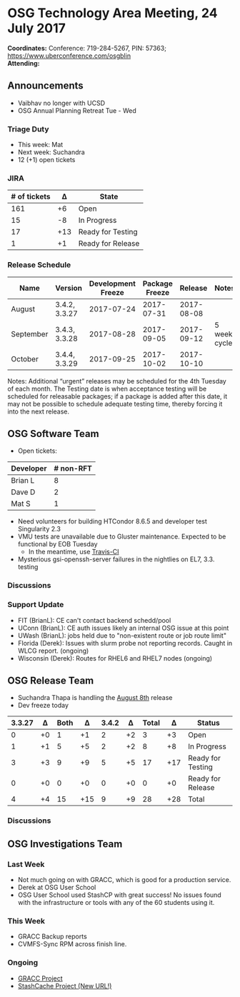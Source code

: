 # OSG Technology Area Meeting, 24 July 2017

**Coordinates:** Conference: 719-284-5267, PIN: 57363; <https://www.uberconference.com/osgblin>  
**Attending:**   


## Announcements

-   Vaibhav no longer with UCSD
-   OSG Annual Planning Retreat Tue - Wed


### Triage Duty

-   This week: Mat
-   Next week: Suchandra
-   12 (+1) open tickets


### JIRA

| # of tickets | &Delta; | State             |
|------------ |------- |----------------- |
| 161          | +6      | Open              |
| 15           | -8      | In Progress       |
| 17           | +13     | Ready for Testing |
| 1            | +1      | Ready for Release |


### Release Schedule

| Name      | Version       | Development Freeze | Package Freeze | Release    | Notes        |
|--------- |------------- |------------------ |-------------- |---------- |------------ |
| August    | 3.4.2, 3.3.27 | 2017-07-24         | 2017-07-31     | 2017-08-08 |              |
| September | 3.4.3, 3.3.28 | 2017-08-28         | 2017-09-05     | 2017-09-12 | 5 week cycle |
| October   | 3.4.4, 3.3.29 | 2017-09-25         | 2017-10-02     | 2017-10-10 |              |

Notes: Additional “urgent” releases may be scheduled for the 4th Tuesday of each month. The Testing date is when acceptance testing will be scheduled for releasable packages; if a package is added after this date, it may not be possible to schedule adequate testing time, thereby forcing it into the next release.  


## OSG Software Team

-   Open tickets:

| Developer | # non-RFT |
|--------- |--------- |
| Brian L   | 8         |
| Dave D    | 2         |
| Mat S     | 1         |

-   Need volunteers for building HTCondor 8.6.5 and developer test Singularity 2.3
-   VMU tests are unavailable due to Gluster maintenance. Expected to be functional by EOB Tuesday  
    -   In the meantime, use [Travis-CI](https://github.com/opensciencegrid/osg-test/blob/master/.travis.yml)
-   Mysterious gsi-openssh-server failures in the nightlies on EL7, 3.3. testing


### Discussions


### Support Update

-   FIT (BrianL): CE can't contact backend schedd/pool
-   UConn (BrianL): CE auth issues likely an internal OSG issue at this point
-   UWash (BrianL): jobs held due to "non-existent route or job route limit"
-   Florida (Derek): Issues with slurm probe not reporting records.  Caught in WLCG report. (ongoing)
-   Wisconsin (Derek): Routes for RHEL6 and RHEL7 nodes (ongoing)


## OSG Release Team

-   Suchandra Thapa is handling the [August 8th](https://jira.opensciencegrid.org/issues/?filter=15254&jql=project%252520%25253D%252520SOFTWARE%252520AND%252520labels%252520in%252520(3.3.26%25252C%2525203.4.1)%252520ORDER%252520BY%252520status%252520ASC%25252C%252520priority%252520DESC%25252C%252520assignee%252520ASC) release
-   Dev freeze today

| 3.3.27 | &Delta; | Both | &Delta; | 3.4.2 | &Delta; | Total | &Delta; | Status            |
|------ |------- |---- |------- |----- |------- |----- |------- |----------------- |
| 0      | +0      | 1    | +1      | 2     | +2      | 3     | +3      | Open              |
| 1      | +1      | 5    | +5      | 2     | +2      | 8     | +8      | In Progress       |
| 3      | +3      | 9    | +9      | 5     | +5      | 17    | +17     | Ready for Testing |
| 0      | +0      | 0    | +0      | 0     | +0      | 0     | +0      | Ready for Release |
| 4      | +4      | 15   | +15     | 9     | +9      | 28    | +28     | Total             |


### Discussions


## OSG Investigations Team

### Last Week

-   Not much going on with GRACC, which is good for a production service.
-   Derek at OSG User School
-   OSG User School used StashCP with great success!  No issues found with the infrastructure or tools with any of the 60 students using it.

### This Week

-   GRACC Backup reports
-   CVMFS-Sync RPM across finish line.

### Ongoing

-   [GRACC Project](https://jira.opensciencegrid.org/projects/GRACC/)
-   [StashCache Project (New URL!)](https://opensciencegrid.github.io/StashCache/)
